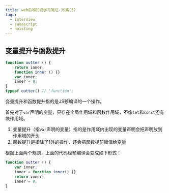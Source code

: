 ```yaml
---
title: web前端知识学习笔记-JS篇(3)
tags:
  - interview
  - javascript
  - hoisting
---
```

## 变量提升与函数提升
```javascript
function outter () {
    return inner;
    function inner () {}
    var inner;
    inner = 9;
}
typeof outter() // 'function';
```
变量提升和函数提升指的是JS预编译的一个操作。

首先对于`var`声明的变量，只存在全局作用域和函数作用域，不像`let`和`const`还有块作用域。


1. 变量提升（指`var`声明的变量）指的是作用域内出现的变量声明会把声明放到作用域的开头
2. 函数提升是指除了1外的操作，还会把函数提前赋值给变量

根据上面两个规则，上面的代码经预编译会变成如下形式：
```javascript
function outter () {
    var inner;
    inner = function inner() {}
    return inner;
    inner = 9;
}
```